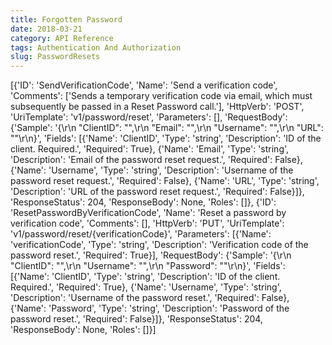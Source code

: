 ```yaml
---
title: Forgotten Password
date: 2018-03-21
category: API Reference
tags: Authentication And Authorization
slug: PasswordResets
---
```

[{'ID': 'SendVerificationCode', 'Name': 'Send a verification code', 'Comments': ['Sends a temporary verification code via email, which must subsequently be passed in a Reset Password call.'], 'HttpVerb': 'POST', 'UriTemplate': 'v1/password/reset', 'Parameters': [], 'RequestBody': {'Sample': '{\r\n  "ClientID": "",\r\n  "Email": "",\r\n  "Username": "",\r\n  "URL": ""\r\n}', 'Fields': [{'Name': 'ClientID', 'Type': 'string', 'Description': 'ID of the client. Required.', 'Required': True}, {'Name': 'Email', 'Type': 'string', 'Description': 'Email of the password reset request.', 'Required': False}, {'Name': 'Username', 'Type': 'string', 'Description': 'Username of the password reset request.', 'Required': False}, {'Name': 'URL', 'Type': 'string', 'Description': 'URL of the password reset request.', 'Required': False}]}, 'ResponseStatus': 204, 'ResponseBody': None, 'Roles': []}, {'ID': 'ResetPasswordByVerificationCode', 'Name': 'Reset a password by verification code', 'Comments': [], 'HttpVerb': 'PUT', 'UriTemplate': 'v1/password/reset/{verificationCode}', 'Parameters': [{'Name': 'verificationCode', 'Type': 'string', 'Description': 'Verification code of the password reset.', 'Required': True}], 'RequestBody': {'Sample': '{\r\n  "ClientID": "",\r\n  "Username": "",\r\n  "Password": ""\r\n}', 'Fields': [{'Name': 'ClientID', 'Type': 'string', 'Description': 'ID of the client. Required.', 'Required': True}, {'Name': 'Username', 'Type': 'string', 'Description': 'Username of the password reset.', 'Required': False}, {'Name': 'Password', 'Type': 'string', 'Description': 'Password of the password reset.', 'Required': False}]}, 'ResponseStatus': 204, 'ResponseBody': None, 'Roles': []}]
